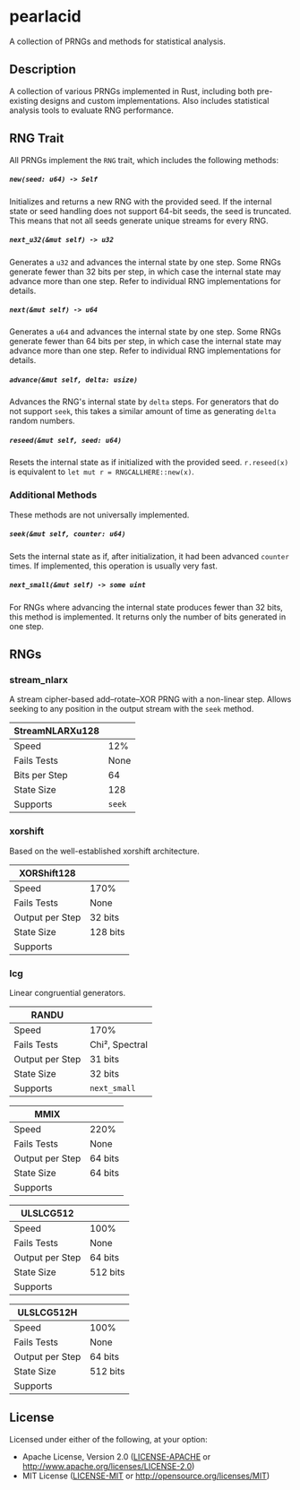 # pearlacid

A collection of PRNGs and methods for statistical analysis.

## Description
A collection of various PRNGs implemented in Rust, including both pre-existing designs and custom implementations.
Also includes statistical analysis tools to evaluate RNG performance.

## RNG Trait
All PRNGs implement the `RNG` trait, which includes the following methods:

##### `new(seed: u64) -> Self`
Initializes and returns a new RNG with the provided seed.
If the internal state or seed handling does not support 64-bit seeds, the seed is truncated.
This means that not all seeds generate unique streams for every RNG.

##### `next_u32(&mut self) -> u32`
Generates a `u32` and advances the internal state by one step.
Some RNGs generate fewer than 32 bits per step, in which case the internal state may advance more than one step.
Refer to individual RNG implementations for details.

##### `next(&mut self) -> u64`
Generates a `u64` and advances the internal state by one step.
Some RNGs generate fewer than 64 bits per step, in which case the internal state may advance more than one step.
Refer to individual RNG implementations for details.

##### `advance(&mut self, delta: usize)`
Advances the RNG's internal state by `delta` steps.
For generators that do not support `seek`, this takes a similar amount of time as generating `delta` random numbers.

##### `reseed(&mut self, seed: u64)`
Resets the internal state as if initialized with the provided seed.
`r.reseed(x)` is equivalent to `let mut r = RNGCALLHERE::new(x)`.

### Additional Methods
These methods are not universally implemented.

##### `seek(&mut self, counter: u64)`
Sets the internal state as if, after initialization, it had been advanced `counter` times.
If implemented, this operation is usually very fast.

##### `next_small(&mut self) -> some uint`
For RNGs where advancing the internal state produces fewer than 32 bits, this method is implemented.
It returns only the number of bits generated in one step.

## RNGs

### stream_nlarx
A stream cipher-based add–rotate–XOR PRNG with a non-linear step.
Allows seeking to any position in the output stream with the `seek` method.

| StreamNLARXu128 |   |
|---|---|
| Speed | 12% |
| Fails Tests | None |
| Bits per Step | 64 |
| State Size | 128 |
| Supports | `seek` |

### xorshift
Based on the well-established xorshift architecture.

| XORShift128 |   |
|---|---|
| Speed | 170% |
| Fails Tests | None |
| Output per Step | 32 bits |
| State Size | 128 bits |
| Supports | |

### lcg
Linear congruential generators.

| RANDU |   |
|---|---|
| Speed | 170% |
| Fails Tests | Chi², Spectral |
| Output per Step | 31 bits |
| State Size | 32 bits |
| Supports | `next_small` |



| MMIX |   |
|---|---|
| Speed | 220% |
| Fails Tests | None |
| Output per Step | 64 bits |
| State Size | 64 bits |
| Supports | |


| ULSLCG512 |   |
|---|---|
| Speed | 100% |
| Fails Tests | None |
| Output per Step | 64 bits |
| State Size | 512 bits |
| Supports | |


| ULSLCG512H |   |
|---|---|
| Speed | 100% |
| Fails Tests | None |
| Output per Step | 64 bits |
| State Size | 512 bits |
| Supports | |

## License

Licensed under either of the following, at your option:

 * Apache License, Version 2.0 ([LICENSE-APACHE](LICENSE-APACHE) or http://www.apache.org/licenses/LICENSE-2.0)
 * MIT License ([LICENSE-MIT](LICENSE-MIT) or http://opensource.org/licenses/MIT)

